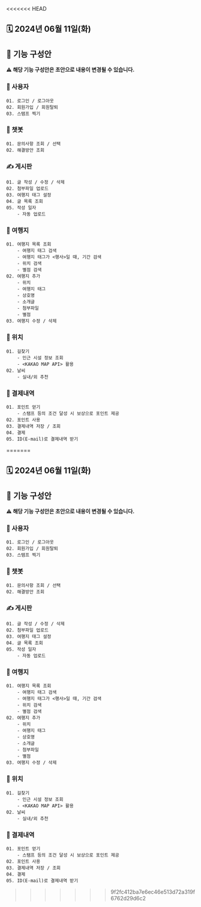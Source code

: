 <<<<<<< HEAD
## 🗓️ 2024년 06월 11일(화)

## 📑 기능 구성안
**⚠️ 해당 기능 구성안은 초안으로 내용이 변경될 수 있습니다.**

### 👤 사용자
```
01. 로그인 / 로그아웃
02. 회원가입 / 회원탈퇴
03. 스탬프 찍기
```
	
### 🤖 챗봇
```
01. 문의사항 조회 / 선택
02. 해결방안 조회
```
### ✍️ 게시판
```
01. 글 작성 / 수정 / 삭제
02. 첨부파일 업로드
03. 여행지 태그 설정
04. 글 목록 조회
05. 작성 일자
    - 자동 업로드
```

### 🧳 여행지
```
01. 여행지 목록 조회
	- 여행지 태그 검색
	- 여행지 태그가 <행사>일 때, 기간 검색
	- 위치 검색
	- 별점 검색
02. 여행지 추가
	- 위치
	- 여행지 태그
	- 상호명
	- 소개글
	- 첨부파일
	- 별점
03. 여행지 수정 / 삭제
```
### 🚩 위치
```
01. 길찾기
    - 인근 시설 정보 조회
	- <KAKAO MAP API> 활용
02. 날씨
	- 실내/외 추천
```
### 💸 결제내역
```
01. 포인트 얻기
    - 스탬프 등의 조건 달성 시 보상으로 포인트 제공
02. 포인트 사용
03. 결제내역 저장 / 조회
04. 결제
05. ID(E-mail)로 결제내역 받기
```
=======
## 🗓️ 2024년 06월 11일(화)

## 📑 기능 구성안
**⚠️ 해당 기능 구성안은 초안으로 내용이 변경될 수 있습니다.**

### 👤 사용자
```
01. 로그인 / 로그아웃
02. 회원가입 / 회원탈퇴
03. 스탬프 찍기
```
	
### 🤖 챗봇
```
01. 문의사항 조회 / 선택
02. 해결방안 조회
```
### ✍️ 게시판
```
01. 글 작성 / 수정 / 삭제
02. 첨부파일 업로드
03. 여행지 태그 설정
04. 글 목록 조회
05. 작성 일자
    - 자동 업로드
```

### 🧳 여행지
```
01. 여행지 목록 조회
	- 여행지 태그 검색
	- 여행지 태그가 <행사>일 때, 기간 검색
	- 위치 검색
	- 별점 검색
02. 여행지 추가
	- 위치
	- 여행지 태그
	- 상호명
	- 소개글
	- 첨부파일
	- 별점
03. 여행지 수정 / 삭제
```
### 🚩 위치
```
01. 길찾기
    - 인근 시설 정보 조회
	- <KAKAO MAP API> 활용
02. 날씨
	- 실내/외 추천
```
### 💸 결제내역
```
01. 포인트 얻기
    - 스탬프 등의 조건 달성 시 보상으로 포인트 제공
02. 포인트 사용
03. 결제내역 저장 / 조회
04. 결제
05. ID(E-mail)로 결제내역 받기
```
>>>>>>> 9f2fc412ba7e6ec46e513d72a319f6762d29d6c2
